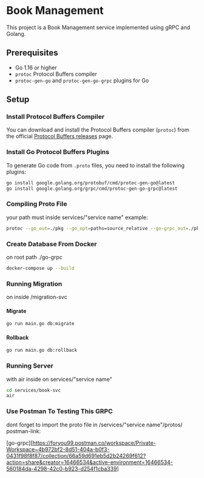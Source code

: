 
# Book Management

This project is a Book Management service implemented using gRPC and Golang.

## Prerequisites

- Go 1.16 or higher
- `protoc` Protocol Buffers compiler
- `protoc-gen-go` and `protoc-gen-go-grpc` plugins for Go

## Setup

### Install Protocol Buffers Compiler

You can download and install the Protocol Buffers compiler (`protoc`) from the official [Protocol Buffers releases](https://github.com/protocolbuffers/protobuf/releases) page.

### Install Go Protocol Buffers Plugins

To generate Go code from `.proto` files, you need to install the following plugins:

```sh
go install google.golang.org/protobuf/cmd/protoc-gen-go@latest
go install google.golang.org/grpc/cmd/protoc-gen-go-grpc@latest
```

### Compiling Proto File
your path must inside services/"service name"
example:

```sh
protoc --go_out=./pkg --go_opt=paths=source_relative --go-grpc_out=./pkg --go-grpc_opt=paths=source_relative protos/book.proto
```

### Create Database From Docker
on root path ./go-grpc

```sh
docker-compose up --build
```

### Running Migration
on inside /migration-svc

#### Migrate
```sh
go run main.go db:migrate
```

#### Rollback
```sh
go run main.go db:rollback
```

### Running Server
with air inside on services/"service name"

```sh
cd services/book-svc
air
```

### Use Postman To Testing This GRPC
dont forget to import the proto file in /services/"service name"/protos/
postman-link:

[go-grpc][https://foryou99.postman.co/workspace/Private-Workspace~4b972bf2-8d51-404a-b0f3-0431f98f8f87/collection/66a59d691eb5d2b24269f612?action=share&creator=16466534&active-environment=16466534-560184da-4298-42c0-b923-d254f1cba339]